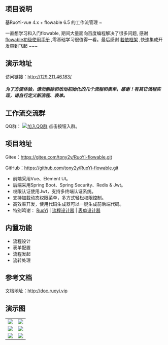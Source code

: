 ## 项目说明

基RuoYi-vue 4.x + flowable 6.5 的工作流管理 ~

一直想学习和入门flowable, 期间大量面向百度编程解决了很多问题, 感谢 [flowable初级使用手册](https://www.shangmayuan.com/a/538a0b230dbe4798b273305b.html)
,零基础学习很值得一看。最后感谢 [若依框架](https://gitee.com/y_project/RuoYi-Vue) ,快速集成开发爽到飞起 ~~~


## 演示地址

访问链接：http://129.211.46.183/

##### 为了方便体验，请勿删除和改动初始化的几个流程和表单，感谢！有其它流程实现，请自行定义新流程、表单。

## 工作流交流群

QQ群： [![加入QQ群](https://img.shields.io/badge/782924350-blue.svg)](https://jq.qq.com/?_wv=1027&k=2zE87c2G) 点击按钮入群。
## 项目地址
Gitee：https://gitee.com/tony2y/RuoYi-flowable.git

GitHub：https://github.com/tony2y/RuoYi-flowable.git

* 前端采用Vue、Element UI。
* 后端采用Spring Boot、Spring Security、Redis & Jwt。
* 权限认证使用Jwt，支持多终端认证系统。
* 支持加载动态权限菜单，多方式轻松权限控制。
* 高效率开发，使用代码生成器可以一键生成前后端代码。
* 特别鸣谢：
 [RuoYi](https://gitee.com/y_project/RuoYi-Vue) |
 [流程设计器](https://github.com/GoldSubmarine/workflow-bpmn-modeler) |
 [表单设计器](https://github.com/JakHuang/form-generator) 
 
## 内置功能
* 流程设计
* 表单配置
* 流程发起
* 流转处理
## 参考文档

文档地址：http://doc.ruoyi.vip

## 演示图

<table>
    <tr>
        <td><img src="https://images.gitee.com/uploads/images/2021/0407/212557_dfb07bda_2042292.png"/></td>
        <td><img src="https://images.gitee.com/uploads/images/2021/0407/212707_fc51e817_2042292.png"/></td>
    </tr>
    <tr>
        <td><img src="https://images.gitee.com/uploads/images/2021/0407/212814_72afbcdc_2042292.png"/></td>
        <td><img src="https://images.gitee.com/uploads/images/2021/0407/212924_eb53cb0f_2042292.png"/></td>
    </tr>  
    <tr>
        <td><img src="https://images.gitee.com/uploads/images/2021/0708/113619_496e5f03_2042292.png"/></td>
        <td><img src="https://images.gitee.com/uploads/images/2021/0407/213126_462c4290_2042292.png"/></td>
    </tr>
</table>


